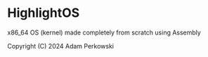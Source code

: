 # HighlightOS

x86_64 OS (kernel) made completely from scratch using Assembly

Copyright (C) 2024  Adam Perkowski